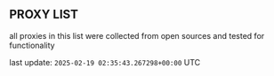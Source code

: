 ## PROXY LIST

all proxies in this list were collected from open sources and tested for functionality

last update: `2025-02-19 02:35:43.267298+00:00` UTC